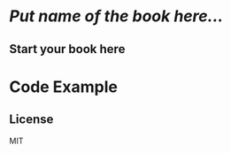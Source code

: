 # _Put name of the book here..._

<!-- notebook:{ {{ .Notebook | asJSON }}
} -->

## Start your book here

<!-- br: -->

# Code Example

<!-- code:{ {{ .Code | asJSON }}
} -->

## License

MIT

<!-- author:[
    {
        "name": "{{ authorName }}",
        "avatar": "{{ authorAvatar }}",
        "link": "{{ authorLink }}",
        "about":  "{{ authorAbout }}"
    }
] -->
